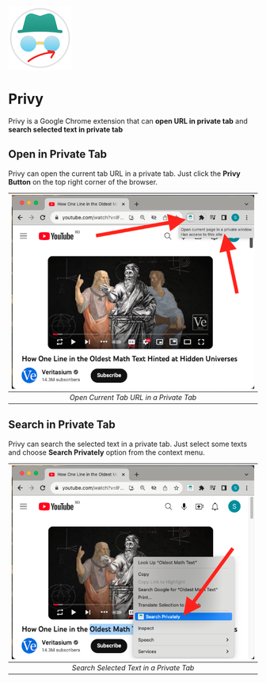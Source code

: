 ![Privy](Privy/128.png)

# Privy
Privy is a Google Chrome extension that can **open URL in private tab** and **search selected text in private tab**

## Open in Private Tab
Privy can open the current tab URL in a private tab. Just click the **Privy Button** on the top right corner of the browser.

| ![Open In Private Tab](Screenshots/Privy_Open_In_Private_Tab.png) | 
|:--:| 
| *Open Current Tab URL in a Private Tab* |

## Search in Private Tab
Privy can search the selected text in a private tab. Just select some texts and choose **Search Privately** option from the context menu.

| ![Search In Private Tab](Screenshots/Privy_Search_In_Private_Tab.png) | 
|:--:| 
| *Search Selected Text in a Private Tab* |
